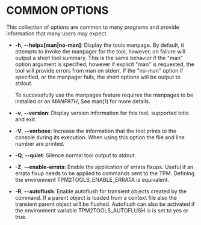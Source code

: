 # COMMON OPTIONS

This collection of options are common to many programs and provide
information that many users may expect.

  * **-h**, **\--help=[man|no-man]**:
    Display the tools manpage. By default, it attempts to invoke the manpager for the tool,
    however, on failure will output a short tool summary. This is the same behavior if the
    "man" option argument is specified, however if explicit "man" is requested, the tool will
    provide errors from man on stderr. If the "no-man" option if specified, or the manpager fails,
    the short options will be output to stdout.

    To successfully use the manpages feature requires the manpages to be installed or on
    _MANPATH_, See man(1) for more details.

  * **-v**, **\--version**:
    Display version information for this tool, supported tctis and exit.

  * **-V**, **\--verbose**:
    Increase the information that the tool prints to the console during its
    execution. When using this option the file and line number are printed.

  * **-Q**, **\--quiet**:
    Silence normal tool output to stdout.

  * **-Z**, **\--enable-errata**:
    Enable the application of errata fixups. Useful if an errata fixup needs to be
    applied to commands sent to the TPM. Defining the environment
    TPM2TOOLS\_ENABLE\_ERRATA is equivalent.
  * **-R**, **\--autoflush**:
    Enable autoflush for transient objects created by the command. If a parent
    object is loaded from a context file also the transient parent object will
    be flushed. Autoflush can also be activated if the environment variable
    TPM2TOOLS\_AUTOFLUSH is is set to yes or true.
